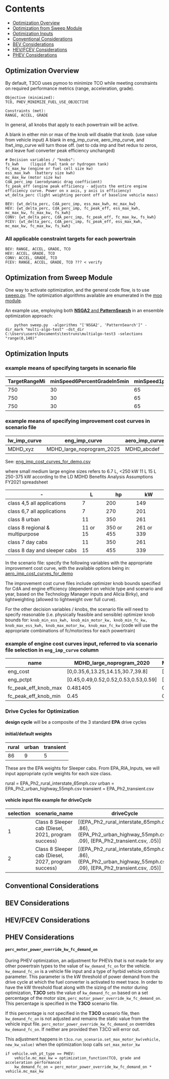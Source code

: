# Contents

- [Optimization Overview](#optOverview)
- [Optimization from Sweep Module](#optsweepmodule)
- [Optimization Inputs](#optInputs)
- [Conventional Considerations](#ConventionalConsiderations)
- [BEV Considerations](#bevsConsiderations)
- [HEV/FCEV Considerations](#HEVFCEVConsiderations)
- [PHEV Considerations](#PHEVConsiderations)

## Optimization Overview <a name="optOverview"></a>

By default, T3CO uses pymoo to minimize TCO while meeting constraints on required performance metrics (range, acceleration, grade). 

```
Objective (minimized):
TCO, PHEV_MINIMIZE_FUEL_USE_OBJECTIVE

Constraints (met):
RANGE, ACCEL, GRADE
```

In general, all knobs that apply to each powertrain will be active.

A blank in either min or max of the knob will disable that knob. (use value from vehicle input)
A blank in eng_imp_curve, aero_imp_curve, and ltwt_imp_curve will turn those off. (set to cda imp and ltwt redux to zeros, and leave fuel converter peak efficiency unchanged)

```
# Decision variables / "knobs":
fs_kwh     (liquid fuel tank or hydrogen tank)
fc_max_kw (engine or fuel cell size kw) 
ess_max_kwh  (battery size kwh)
mc_max_kw (motor size kw)
CdA_perc_imp (aerodynamic drag coefficient)
fc_peak_eff (engine peak efficiency - adjusts the entire engine efficiency curve. Power on x axis, y axis is efficiency)
wt_delta_perc (light weighting percent off of baseline vehicle mass)

BEV: {wt_delta_perc, CdA_perc_imp, ess_max_kwh, mc_max_kw}
HEV: {wt_delta_perc, CdA_perc_imp, fc_peak_eff, ess_max_kwh, mc_max_kw, fc_max_kw, fs_kwh}
CONV: {wt_delta_perc, CdA_perc_imp, fc_peak_eff, fc_max_kw, fs_kwh}
FCEV: {wt_delta_perc, CdA_perc_imp, fc_peak_eff, ess_max_kwh, mc_max_kw, fc_max_kw, fs_kwh}
```
### All applicable constraint targets for each powertrain

```
BEV: RANGE, ACCEL, GRADE, TCO
HEV: ACCEL, GRADE, TCO
CONV: ACCEL, GRADE, TCO
FCEV: RANGE, ACCEL, GRADE, TCO ??? < verify
```

## Optimization from Sweep Module <a name="optsweepmodule"></a>

One way to activate optimization, and the general code flow, is to use [sweep.py](https://github.com/NREL/T3CO-private/blob/master/run_scripts/sweep.py). The optimization algorithms available are enumerated in the [moo module](https://github.com/NREL/T3CO-private/blob/a27b575d71fa64adc746a20a7f6ba65d09f987da/t3co/moopack/moo.py#L76).

An example use, employing both [**NSGA2** and **PatternSearch**](https://pymoo.org/algorithms/list.html) in an ensemble optimization approach:

        python sweep.py  -algorithms "['NSGA2', 'PatternSearch']" -dir_mark "multi-algo-test" -dst_dir C:\Users\users\Documents\testruns\multialgo-test3 -selections "range(0,140)"


## Optimization Inputs <a name="optInputs"></a>

### example means of specifying targets in **scenario** file
TargetRangeMi | minSpeed6PercentGradeIn5min | minSpeed1point25PercentGradeIn5min | max0to60secAtGVWR | max0to30secAtGVWR
-- | -- | -- | -- | --
750 | 30 | 65 | 80 | 20
750 | 30 | 65 | 80 | 20
750 | 30 | 65 | 80 | 20


### example means of specifying improvement cost curves in **scenario** file
lw_imp_curve | eng_imp_curve | aero_imp_curve
-- | -- | --
MDHD_xyz | MDHD_large_noprogram_2025 | MDHD_abcdef

See: [eng_imp_cost_curves_for_demo.csv](https://github.com/NREL/T3CO-private/blob/7b56eb37bf5a57e6cd0ce761fc1708ee151c956f/t3co/resources/aux/eng_imp_cost_curves_for_demo.csv)

where small medium large engine sizes refers to 
6.7 L,   <250 kW
11 L
15 L 250-375 kW
according to the LD MDHD Benefits Analysis Assumptions FY2021 spreadsheet

-  | L | hp | kW
-- | -- | -- | --
class 4,5 all applications | 7 | 200 | 149
class 6,7 all applications | 7 | 270 | 201
class 8 urban | 11 | 350 | 261
class 8 regional & multipurpose | 11 or 15 | 350 or 455 | 261 or 339
class 7 day cabs | 11 | 350 | 261
class 8 day and sleeper cabs | 15 | 455 | 339

In the scenario file: specify the following variables with the appropriate improvement cost curve, with the available options being in: [aero_imp_cost_curves_for_demo](https://github.com/NREL/T3CO-private/blob/7b56eb37bf5a57e6cd0ce761fc1708ee151c956f/t3co/tests/tco_tests/test_cycles/accel.csv)

The improvement cost curve files include optimizer knob bounds specified for CdA and engine efficiency (dependent on vehicle type and scenario and year, based on the Technology Manager inputs and Alicia Birky), and lightweighting (allowed to lightweight over full curve).

For the other decision variables / knobs, the scenario file will need to specify reasonable (i.e. physically feasible and sensible) optimizer knob bounds for:
`knob_min_ess_kwh, knob_min_motor_kw, knob_min_fc_kw, knob_max_ess_kwh, knob_max_motor_kw, knob_max_fc_kw`
(code will use the appropriate combinations of fc/motor/ess for each powertrain)


### example of **engine cost curves input**, referred to via **scenario file** selection in `eng_imp_curve` column

name | MDHD_large_noprogram_2020 | MDHD_large_noprogram_2025
-- | -- | --
eng_cost | [0,0.35,6,13.25,14.15,30.7,39.8] | [0,0.35,7.35,25.65,32.45]
eng_pctpt | [0.45,0.49,0.52,0.52,0.53,0.53,0.59] | [0.45,0.49,0.53,0.53,0.59]
fc_peak_eff_knob_max | 0.481405 | 0.492
fc_peak_eff_knob_min | 0.45 | 0.45


### Drive Cycles for Optimization
**design cycle** will be a composite of the 3 standard **EPA** drive cycles

#### initial/default weights
rural | urban | transient
-- | -- | --
86  |  9  |   5

These are the EPA weights for Sleeper cabs. From EPA_RIA_Inputs, we will input appropriate cycle weights for each size class.

rural     = EPA_Ph2_rural_interstate_65mph.csv
urban     = EPA_Ph2_urban_highway_55mph.csv
transient = EPA_Ph2_transient.csv

#### vehicle input file example for driveCycle


selection | scenario_name | driveCycle | …
-- | -- | -- | --
1 | Class 8 Sleeper cab (Diesel, 2021, program success) | [(EPA_Ph2_rural_interstate_65mph.csv, .86),   (EPA_Ph2_urban_highway_55mph.csv, .09), (EPA_Ph2_transient.csv, .05)] | …
2 | Class 8 Sleeper cab (Diesel, 2027, program success) | [(EPA_Ph2_rural_interstate_65mph.csv, .86),   (EPA_Ph2_urban_highway_55mph.csv, .09), (EPA_Ph2_transient.csv, .05)] | …






## Conventional Considerations <a name="ConventionalConsiderations"></a>

## BEV Considerations <a name="bevsConsiderations"></a>

## HEV/FCEV Considerations <a name="HEVFCEVConsiderations"></a>

## PHEV Considerations <a name="PHEVConsiderations"></a>

#### `perc_motor_power_override_kw_fc_demand_on`
During PHEV optimization, an adjustment for PHEVs that is not made for any other powertrain types to the value of `kw_demand_fc_on` for the vehicle. `kw_demand_fc_on` is a vehicle file input and a type of hyrbid vehicle controls parameter. This parameter is the kW threshold of power demand from the drive cycle at which the fuel converter is activated to meet trace. In order to have the kW threshold float along with the sizing of the motor during optimization, **T3CO** sets the value of `kw_demand_fc_on` based on a set percentage of the motor size, `perc_motor_power_override_kw_fc_demand_on`. This percentage is specified in the **T3CO** scenario file. 

If this percentage is not specified in the **T3CO** scenario file, then `kw_demand_fc_on` is not adjusted and remains the static value from the vehicle input file. `perc_motor_power_override_kw_fc_demand_on` overrides `kw_demand_fc_on`. If neither are provided then T3CO will error out.

This adjustment happens in `t3co.run_scenario.set_max_motor_kw(vehicle, new_kw_value)` when the optimization loop calls `set_max_motor_kw`
    
    if vehicle.veh_pt_type == PHEV:
        vehicle.mc_max_kw = optimization_function(TCO, grade and acceleration performance)
        kw_demand_fc_on = perc_motor_power_override_kw_fc_demand_on * vehicle.mc_max_kw
